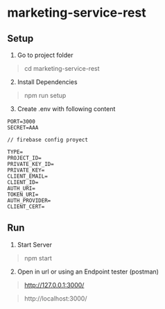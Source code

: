# marketing-service-rest

## Setup

1. Go to project folder

> cd marketing-service-rest

2. Install Dependencies

> npm run setup

3. Create .env with following content

```
PORT=3000
SECRET=AAA

// firebase config proyect

TYPE=
PROJECT_ID=
PRIVATE_KEY_ID=
PRIVATE_KEY=
CLIENT_EMAIL=
CLIENT_ID=
AUTH_URI=
TOKEN_URI=
AUTH_PROVIDER=
CLIENT_CERT=
```

## Run

1. Start Server

> npm start

2. Open in url or using an Endpoint tester (postman)

> http://127.0.0.1:3000/

> http://localhost:3000/
